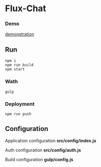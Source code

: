 # Flux-Chat

### Demo
[demonstration](https://flux-chat.herokuapp.com)

## Run

    npm i
    npm run build
    npm start

### Wath

    gulp

### Deployment

    npm run push

## Configuration

Application configuration __src/config/index.js__

Auth configuration __src/config/auth.js__

Build configuration __gulp/config.js__
